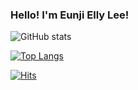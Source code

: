 ### Hello! I'm Eunji Elly Lee!

![GitHub stats](https://github-readme-stats.vercel.app/api?username=Eunji-Elly-Lee&include_all_commits=true&count_private=true&show_icons=true&theme=tokyonight)

[![Top Langs](https://github-readme-stats.vercel.app/api/top-langs/?username=Eunji-Elly-Lee&langs_count=10&layout=compact)](https://github.com/Eunji-Elly-Lee/github-readme-stats)

[![Hits](https://hits.seeyoufarm.com/api/count/incr/badge.svg?url=https%3A%2F%2Fgithub.com%2FEunji-Elly-Lee&count_bg=%2331D2C0&title_bg=%235D7AD8&icon=&icon_color=%23E7E7E7&title=hits&edge_flat=false)](https://hits.seeyoufarm.com)

